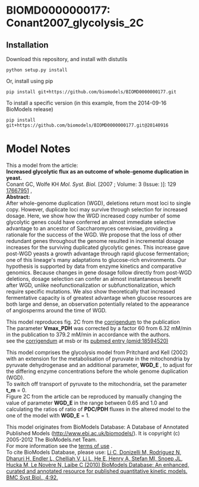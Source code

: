 # BIOMD0000000177: Conant2007_glycolysis_2C

## Installation

Download this repository, and install with distutils

`python setup.py install`

Or, install using pip

`pip install git+https://github.com/biomodels/BIOMD0000000177.git`

To install a specific version (in this example, from the 2014-09-16 BioModels release)

`pip install git+https://github.com/biomodels/BIOMD0000000177.git@20140916`


# Model Notes


This a model from the article:  
**Increased glycolytic flux as an outcome of whole-genome duplication in yeast.**   
Conant GC, Wolfe KH _Mol. Syst. Biol._ [2007 ; Volume: 3 (Issue: )]: 129
[17667951](http://www.ncbi.nlm.nih.gov/pubmed/17667951) ,  
**Abstract:**   
After whole-genome duplication (WGD), deletions return most loci to single
copy. However, duplicate loci may survive through selection for increased
dosage. Here, we show how the WGD increased copy number of some glycolytic
genes could have conferred an almost immediate selective advantage to an
ancestor of Saccharomyces cerevisiae, providing a rationale for the success of
the WGD. We propose that the loss of other redundant genes throughout the
genome resulted in incremental dosage increases for the surviving duplicated
glycolytic genes. This increase gave post-WGD yeasts a growth advantage
through rapid glucose fermentation; one of this lineage's many adaptations to
glucose-rich environments. Our hypothesis is supported by data from enzyme
kinetics and comparative genomics. Because changes in gene dosage follow
directly from post-WGD deletions, dosage selection can confer an almost
instantaneous benefit after WGD, unlike neofunctionalization or
subfunctionalization, which require specific mutations. We also show
theoretically that increased fermentative capacity is of greatest advantage
when glucose resources are both large and dense, an observation potentially
related to the appearance of angiosperms around the time of WGD.

  
  

This model reproduces fig. 2C from the
[corrigendum](http://dx.doi.org/10.1038/msb.2008.46) to the publication  
The parameter **Vmax_PDH** was corrected by a factor 60 from 6.32 mM/min in
the publication to 379.2 mM/min in accordance with the authors.  
see the [corrigendum](http://dx.doi.org/10.1038/msb.2008.46) at msb or its
[pubmed entry (pmid:18594520)](http://www.ncbi.nlm.nih.gov/pubmed/18594520)

This model comprises the glycolysis model from Pritchard and Kell (2002) with
an extension for the metabolisation of pyruvate in the mitochondria by
pyruvate dehydrogenase and an additional parameter, **WGD_E** , to adjust for
the differing enzyme concentrations before the whole genome duplication (WGD).  
To switch off transport of pyruvate to the mitochondria, set the parameter
**t_m** = 0.  
Figure 2C from the article can be reproduced by manually changing the value of
parameter **WGD_E** in the range between 0.65 and 1.0 and calculating the
ratios of ratio of **PDC/PDH** fluxes in the altered model to the one of the
model with **WGD_E** = 1.

This model originates from BioModels Database: A Database of Annotated
Published Models (http://www.ebi.ac.uk/biomodels/). It is copyright (c)
2005-2012 The BioModels.net Team.  
For more information see the [terms of
use](http://www.ebi.ac.uk/biomodels/legal.html) .  
To cite BioModels Database, please use: [Li C, Donizelli M, Rodriguez N,
Dharuri H, Endler L, Chelliah V, Li L, He E, Henry A, Stefan MI, Snoep JL,
Hucka M, Le Novère N, Laibe C (2010) BioModels Database: An enhanced, curated
and annotated resource for published quantitative kinetic models. BMC Syst
Biol., 4:92.](http://www.ncbi.nlm.nih.gov/pubmed/20587024)


